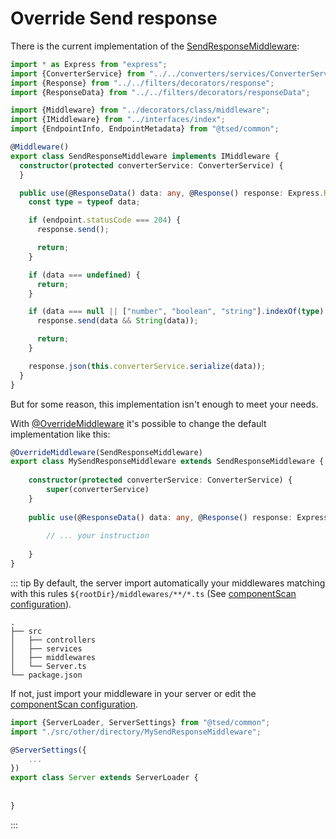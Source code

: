 # Override Send response

There is the current implementation of the [SendResponseMiddleware](/api/common/mvc/components/SendResponseMiddleware.md):

```typescript
import * as Express from "express";
import {ConverterService} from "../../converters/services/ConverterService";
import {Response} from "../../filters/decorators/response";
import {ResponseData} from "../../filters/decorators/responseData";

import {Middleware} from "../decorators/class/middleware";
import {IMiddleware} from "../interfaces/index";
import {EndpointInfo, EndpointMetadata} from "@tsed/common";

@Middleware()
export class SendResponseMiddleware implements IMiddleware {
  constructor(protected converterService: ConverterService) {
  }

  public use(@ResponseData() data: any, @Response() response: Express.Response, @EndpointInfo() endpoint: EndpointMetadata) {
    const type = typeof data;

    if (endpoint.statusCode === 204) {
      response.send();

      return;
    }

    if (data === undefined) {
      return;
    }

    if (data === null || ["number", "boolean", "string"].indexOf(type) > -1) {
      response.send(data && String(data));

      return;
    }

    response.json(this.converterService.serialize(data));
  }
}
```

But for some reason, this implementation isn't enough to meet your needs.

With [@OverrideMiddleware](/api/common/mvc/decorators/class/OverrideMiddleware.md) it's possible to change the default implementation like
this:


```typescript
@OverrideMiddleware(SendResponseMiddleware)
export class MySendResponseMiddleware extends SendResponseMiddleware {
 
    constructor(protected converterService: ConverterService) {
        super(converterService)
    }
    
    public use(@ResponseData() data: any, @Response() response: Express.Response) {
    
        // ... your instruction
    
    }
}
```

::: tip
By default, the server import automatically your middlewares matching with this rules `${rootDir}/middlewares/**/*.ts` (See [componentScan configuration](/configuration.md)).

```
.
├── src
│   ├── controllers
│   ├── services
│   ├── middlewares
│   └── Server.ts
└── package.json
```

If not, just import your middleware in your server or edit the [componentScan configuration](/configuration.md).

```typescript
import {ServerLoader, ServerSettings} from "@tsed/common";
import "./src/other/directory/MySendResponseMiddleware";

@ServerSettings({
    ...
})
export class Server extends ServerLoader {
  
 
}
```
:::
